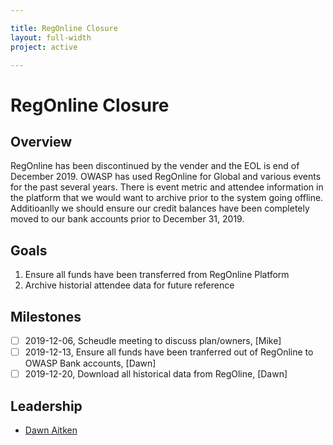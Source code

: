 ```yaml
---

title: RegOnline Closure
layout: full-width
project: active

---
```


# RegOnline Closure

## Overview

RegOnline has been discontinued by the vender and the EOL is end of December 2019. OWASP has used RegOnline for Global and various events for the past several years. There is event metric and attendee information in the platform that we would want to archive prior to the system going offline. Additioanlly we should ensure our credit balances have been completely moved to our bank accounts prior to December 31, 2019.

## Goals

1. Ensure all funds have been transferred from RegOnline Platform
1. Archive historial attendee data for future reference

## Milestones

- [ ] 2019-12-06, Scheudle meeting to discuss plan/owners, [Mike]
- [ ] 2019-12-13, Ensure all funds have been tranferred out of RegOnline to OWASP Bank accounts, [Dawn]
- [ ] 2019-12-20, Download all historical data from RegOline, [Dawn]

## Leadership

* [Dawn Aitken](mailto:dawn.aitken@owasp.com?subject=RegOnline%20Closure)

